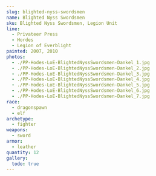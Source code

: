 ```yaml
---
slug: blighted-nyss-swordsmen
name: Blighted Nyss Swordsmen
sku: Blighted Nyss Swordsmen, Legion Unit
line:
  - Privateer Press
  - Hordes
  - Legion of Everblight
painted: 2007, 2010
photos:
  - ./PP-Hodes-LoE-BlightedNyssSwordsmen-Dankel_1.jpg
  - ./PP-Hodes-LoE-BlightedNyssSwordsmen-Dankel_2.jpg
  - ./PP-Hodes-LoE-BlightedNyssSwordsmen-Dankel_3.jpg
  - ./PP-Hodes-LoE-BlightedNyssSwordsmen-Dankel_4.jpg
  - ./PP-Hodes-LoE-BlightedNyssSwordsmen-Dankel_5.jpg
  - ./PP-Hodes-LoE-BlightedNyssSwordsmen-Dankel_6.jpg
  - ./PP-Hodes-LoE-BlightedNyssSwordsmen-Dankel_7.jpg
race:
  - dragonspawn
  - elf
archetype:
  - fighter
weapons:
  - sword
armor:
  - leather
quantity: 12
gallery:
  todo: true
---
```

